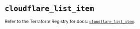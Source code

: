 # `cloudflare_list_item`

Refer to the Terraform Registry for docs: [`cloudflare_list_item`](https://registry.terraform.io/providers/cloudflare/cloudflare/4.25.0/docs/resources/list_item).
